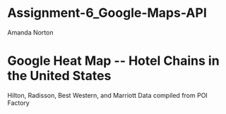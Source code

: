 # Assignment-6_Google-Maps-API
Amanda Norton

# Google Heat Map -- Hotel Chains in the United States
Hilton, Radisson, Best Western, and Marriott
Data compiled from POI Factory